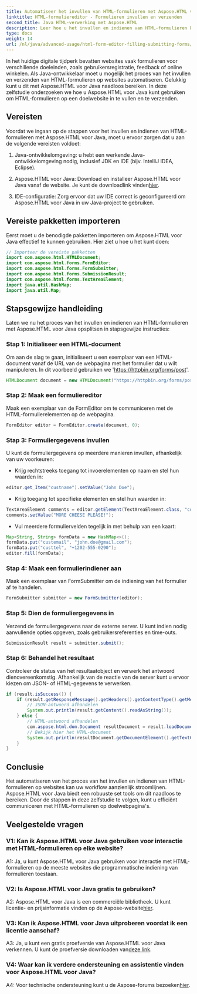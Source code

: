 ```yaml
---
title: Automatiseer het invullen van HTML-formulieren met Aspose.HTML voor Java
linktitle: HTML-formuliereditor - Formulieren invullen en verzenden
second_title: Java HTML-verwerking met Aspose.HTML
description: Leer hoe u het invullen en indienen van HTML-formulieren kunt automatiseren met Aspose.HTML voor Java. Vereenvoudig webinteractie met deze tutorial.
type: docs
weight: 14
url: /nl/java/advanced-usage/html-form-editor-filling-submitting-forms/
---
```

In het huidige digitale tijdperk bevatten websites vaak formulieren voor verschillende doeleinden, zoals gebruikersregistratie, feedback of online winkelen. Als Java-ontwikkelaar moet u mogelijk het proces van het invullen en verzenden van HTML-formulieren op websites automatiseren. Gelukkig kunt u dit met Aspose.HTML voor Java naadloos bereiken. In deze zelfstudie onderzoeken we hoe u Aspose.HTML voor Java kunt gebruiken om HTML-formulieren op een doelwebsite in te vullen en te verzenden.

## Vereisten

Voordat we ingaan op de stappen voor het invullen en indienen van HTML-formulieren met Aspose.HTML voor Java, moet u ervoor zorgen dat u aan de volgende vereisten voldoet:

1. Java-ontwikkelomgeving: u hebt een werkende Java-ontwikkelomgeving nodig, inclusief JDK en IDE (bijv. IntelliJ IDEA, Eclipse).

2.  Aspose.HTML voor Java: Download en installeer Aspose.HTML voor Java vanaf de website. Je kunt de downloadlink vinden[hier](https://releases.aspose.com/html/java/).

3. IDE-configuratie: Zorg ervoor dat uw IDE correct is geconfigureerd om Aspose.HTML voor Java in uw Java-project te gebruiken.

## Vereiste pakketten importeren

Eerst moet u de benodigde pakketten importeren om Aspose.HTML voor Java effectief te kunnen gebruiken. Hier ziet u hoe u het kunt doen:

```java
// Importeer de vereiste pakketten
import com.aspose.html.HTMLDocument;
import com.aspose.html.forms.FormEditor;
import com.aspose.html.forms.FormSubmitter;
import com.aspose.html.forms.SubmissionResult;
import com.aspose.html.forms.TextAreaElement;
import java.util.HashMap;
import java.util.Map;
```

## Stapsgewijze handleiding

Laten we nu het proces van het invullen en indienen van HTML-formulieren met Aspose.HTML voor Java opsplitsen in stapsgewijze instructies:

### Stap 1: Initialiseer een HTML-document

Om aan de slag te gaan, initialiseert u een exemplaar van een HTML-document vanaf de URL van de webpagina met het formulier dat u wilt manipuleren. In dit voorbeeld gebruiken we 'https://httpbin.org/forms/post'.

```java
HTMLDocument document = new HTMLDocument("https://httpbin.org/forms/post");
```

### Stap 2: Maak een formuliereditor

Maak een exemplaar van de FormEditor om te communiceren met de HTML-formulierelementen op de webpagina.

```java
FormEditor editor = FormEditor.create(document, 0);
```

### Stap 3: Formuliergegevens invullen

U kunt de formuliergegevens op meerdere manieren invullen, afhankelijk van uw voorkeuren:

- Krijg rechtstreeks toegang tot invoerelementen op naam en stel hun waarden in:

```java
editor.get_Item("custname").setValue("John Doe");
```

- Krijg toegang tot specifieke elementen en stel hun waarden in:

```java
TextAreaElement comments = editor.getElement(TextAreaElement.class, "comments");
comments.setValue("MORE CHEESE PLEASE!");
```

- Vul meerdere formuliervelden tegelijk in met behulp van een kaart:

```java
Map<String, String> formData = new HashMap<>();
formData.put("custemail", "john.doe@gmail.com");
formData.put("custtel", "+1202-555-0290");
editor.fill(formData);
```

### Stap 4: Maak een formulierindiener aan

Maak een exemplaar van FormSubmitter om de indiening van het formulier af te handelen.

```java
FormSubmitter submitter = new FormSubmitter(editor);
```

### Stap 5: Dien de formuliergegevens in

Verzend de formuliergegevens naar de externe server. U kunt indien nodig aanvullende opties opgeven, zoals gebruikersreferenties en time-outs.

```java
SubmissionResult result = submitter.submit();
```

### Stap 6: Behandel het resultaat

Controleer de status van het resultaatobject en verwerk het antwoord dienovereenkomstig. Afhankelijk van de reactie van de server kunt u ervoor kiezen om JSON- of HTML-gegevens te verwerken.

```java
if (result.isSuccess()) {
    if (result.getResponseMessage().getHeaders().getContentType().getMediaType().equals("application/json")) {
        // JSON-antwoord afhandelen
        System.out.println(result.getContent().readAsString());
    } else {
        // HTML-antwoord afhandelen
        com.aspose.html.dom.Document resultDocument = result.loadDocument();
        // Bekijk hier het HTML-document
        System.out.println(resultDocument.getDocumentElement().getTextContent());
    }
}
```

## Conclusie

Het automatiseren van het proces van het invullen en indienen van HTML-formulieren op websites kan uw workflow aanzienlijk stroomlijnen. Aspose.HTML voor Java biedt een robuuste set tools om dit naadloos te bereiken. Door de stappen in deze zelfstudie te volgen, kunt u efficiënt communiceren met HTML-formulieren op doelwebpagina's.

## Veelgestelde vragen

### V1: Kan ik Aspose.HTML voor Java gebruiken voor interactie met HTML-formulieren op elke website?

A1: Ja, u kunt Aspose.HTML voor Java gebruiken voor interactie met HTML-formulieren op de meeste websites die programmatische indiening van formulieren toestaan.

### V2: Is Aspose.HTML voor Java gratis te gebruiken?

 A2: Aspose.HTML voor Java is een commerciële bibliotheek. U kunt licentie- en prijsinformatie vinden op de Aspose-website[hier](https://purchase.aspose.com/buy).

### V3: Kan ik Aspose.HTML voor Java uitproberen voordat ik een licentie aanschaf?

 A3: Ja, u kunt een gratis proefversie van Aspose.HTML voor Java verkennen. U kunt de proefversie downloaden van[deze link](https://releases.aspose.com/).

### V4: Waar kan ik verdere ondersteuning en assistentie vinden voor Aspose.HTML voor Java?

 A4: Voor technische ondersteuning kunt u de Aspose-forums bezoeken[hier](https://forum.aspose.com/).